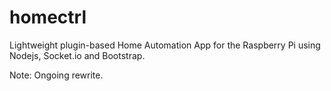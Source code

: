 # homectrl

Lightweight plugin-based Home Automation App for the Raspberry Pi using Nodejs, Socket.io and Bootstrap.

Note: Ongoing rewrite.
